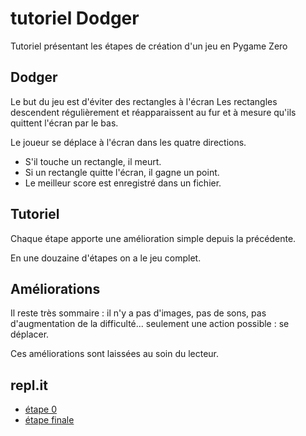# tutoriel Dodger

Tutoriel présentant les étapes de création d'un jeu en Pygame Zero

## Dodger

Le but du jeu est d'éviter des rectangles à l'écran
Les rectangles descendent régulièrement et réapparaissent au fur et à
mesure qu'ils quittent l'écran par le bas.

Le joueur se déplace à l'écran dans les quatre directions.

* S'il touche un rectangle, il meurt.
* Si un rectangle quitte l'écran, il gagne un point.
* Le meilleur score est enregistré dans un fichier.

## Tutoriel

Chaque étape apporte une amélioration simple depuis la précédente.

En une douzaine d'étapes on a le jeu complet.

## Améliorations

Il reste très sommaire : il n'y a pas d'images, pas de sons, pas d'augmentation
de la difficulté... seulement une action possible : se déplacer.

Ces améliorations sont laissées au soin du lecteur.


## repl.it

* [étape 0](https://repl.it/@konieczko/dodgerdebut)
* [étape finale](https://repl.it/@konieczko/dodgerfin)
